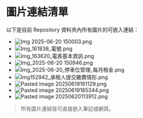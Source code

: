 <!-- filepath: d:\TestProjects\ObsidianImage\Repository\IMAGES.md -->
# 圖片連結清單

以下是目前 Repository 資料夾內所有圖片的可嵌入連結：

- ![Img 2025-06-20 150003.png](https://gailchang.github.io/ObsidianImage/Repository/Img%202025-06-20%20150003.png)
- ![Img_161838_電號.png](https://gailchang.github.io/ObsidianImage/Repository/Img_161838_%E9%9B%BB%E8%99%9F.png)
- ![Img_163620_電表基本資訊.png](https://gailchang.github.io/ObsidianImage/Repository/Img_163620_%E9%9B%BB%E8%A1%A8%E5%9F%BA%E6%9C%AC%E8%B3%87%E8%A8%8A.png)
- ![Img_2025-06-20 150946.png](https://gailchang.github.io/ObsidianImage/Repository/Img_2025-06-20%20150946.png)
- ![Img_2025-06-20_停車位管理_每月租金.png](https://gailchang.github.io/ObsidianImage/Repository/Img_2025-06-20_%E5%81%9C%E8%BB%8A%E4%BD%8D%E7%AE%A1%E7%90%86_%E6%AF%8F%E6%9C%88%E7%A7%9F%E9%87%91.png)
- ![Img152942_承租人提交繳費情形.png](https://gailchang.github.io/ObsidianImage/Repository/Img152942_%E6%89%BF%E7%A7%9F%E4%BA%BA%E6%8F%90%E4%BA%A4%E7%B9%B3%E8%B2%BB%E6%83%85%E5%BD%A2.png)
- ![Pasted image 20250619161129.png](https://gailchang.github.io/ObsidianImage/Repository/Pasted%20image%2020250619161129.png)
- ![Pasted image 20250619185344.png](https://gailchang.github.io/ObsidianImage/Repository/Pasted%20image%2020250619185344.png)
- ![Pasted image 20250620113912.png](https://gailchang.github.io/ObsidianImage/Repository/Pasted%20image%2020250620113912.png)

> 所有圖片連結皆可直接嵌入筆記或網頁。
